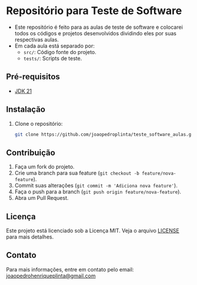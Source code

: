 # Repositório para Teste de Software

- Este repositório é feito para as aulas de teste de software e colocarei todos os códigos e projetos desenvolvidos dividindo eles por suas respectivas aulas.
- Em cada aula está separado por: 
    - `src/`: Código fonte do projeto.
    - `tests/`: Scripts de teste.

## Pré-requisitos

- [JDK 21](https://www.oracle.com/br/java/technologies/downloads/#java21)

## Instalação

1. Clone o repositório:
    ```sh
    git clone https://github.com/joaopedroplinta/teste_software_aulas.git
    ```

## Contribuição

1. Faça um fork do projeto.
2. Crie uma branch para sua feature (`git checkout -b feature/nova-feature`).
3. Commit suas alterações (`git commit -m 'Adiciona nova feature'`).
4. Faça o push para a branch (`git push origin feature/nova-feature`).
5. Abra um Pull Request.

## Licença

Este projeto está licenciado sob a Licença MIT. Veja o arquivo [LICENSE](LICENSE) para mais detalhes.

## Contato

Para mais informações, entre em contato pelo email: [joaopedrohenriqueplinta@gmail.com](mailto:joaopedrohenriqueplinta@gmail.com)